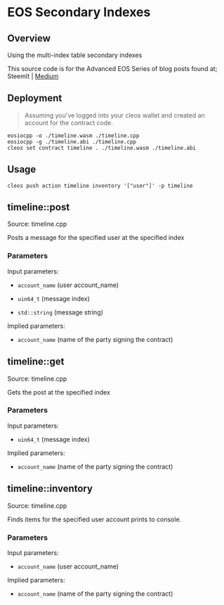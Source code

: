 # EOS Secondary Indexes

## Overview
Using the multi-index table secondary indexes

This source code is for the Advanced EOS Series of blog posts found at; SteemIt | [Medium](https://medium.com/@mitchpierias/advanced-eos-series-part-3-secondary-indexes-1798f339cbb8)

## Deployment
> Assuming you've logged into your cleos wallet and created an account for the contract code.

```
eosiocpp -o ./timeline.wasm ./timeline.cpp
eosiocpp -g ./timeline.abi ./timeline.cpp
cleos set contract timeline . ./timeline.wasm ./timeline.abi
```

## Usage
```
cleos push action timeline inventory '["user"]' -p timeline
```

## timeline::post
Source: timeline.cpp

Posts a message for the specified user at the specified index

### Parameters

Input parameters:

 * `account_name` (user account_name)

 * `uin64_t` (message index)

 * `std::string` (message string)

Implied parameters:

 * `account_name` (name of the party signing the contract)

## timeline::get
Source: timeline.cpp

Gets the post at the specified index

### Parameters

Input parameters:

 * `uin64_t` (message index)

Implied parameters:

 * `account_name` (name of the party signing the contract)

## timeline::inventory
Source: timeline.cpp

Finds items for the specified user account prints to console.

### Parameters

Input parameters:

 * `account_name` (user account_name)

Implied parameters:

 * `account_name` (name of the party signing the contract)